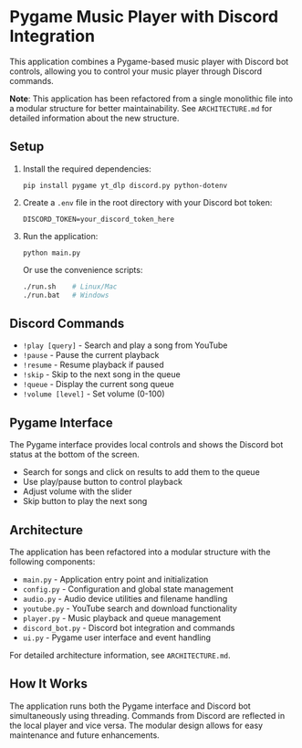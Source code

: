 # Pygame Music Player with Discord Integration

This application combines a Pygame-based music player with Discord bot controls, allowing you to control your music player through Discord commands.

**Note**: This application has been refactored from a single monolithic file into a modular structure for better maintainability. See `ARCHITECTURE.md` for detailed information about the new structure.

## Setup

1. Install the required dependencies:
   ```
   pip install pygame yt_dlp discord.py python-dotenv
   ```

2. Create a `.env` file in the root directory with your Discord bot token:
   ```
   DISCORD_TOKEN=your_discord_token_here
   ```

3. Run the application:
   ```
   python main.py
   ```
   
   Or use the convenience scripts:
   ```bash
   ./run.sh    # Linux/Mac
   ./run.bat   # Windows
   ```

## Discord Commands

- `!play [query]` - Search and play a song from YouTube
- `!pause` - Pause the current playback
- `!resume` - Resume playback if paused
- `!skip` - Skip to the next song in the queue
- `!queue` - Display the current song queue
- `!volume [level]` - Set volume (0-100)

## Pygame Interface

The Pygame interface provides local controls and shows the Discord bot status at the bottom of the screen.

- Search for songs and click on results to add them to the queue
- Use play/pause button to control playback
- Adjust volume with the slider
- Skip button to play the next song

## Architecture

The application has been refactored into a modular structure with the following components:

- `main.py` - Application entry point and initialization
- `config.py` - Configuration and global state management
- `audio.py` - Audio device utilities and filename handling
- `youtube.py` - YouTube search and download functionality
- `player.py` - Music playback and queue management
- `discord_bot.py` - Discord bot integration and commands
- `ui.py` - Pygame user interface and event handling

For detailed architecture information, see `ARCHITECTURE.md`.

## How It Works

The application runs both the Pygame interface and Discord bot simultaneously using threading. Commands from Discord are reflected in the local player and vice versa. The modular design allows for easy maintenance and future enhancements.